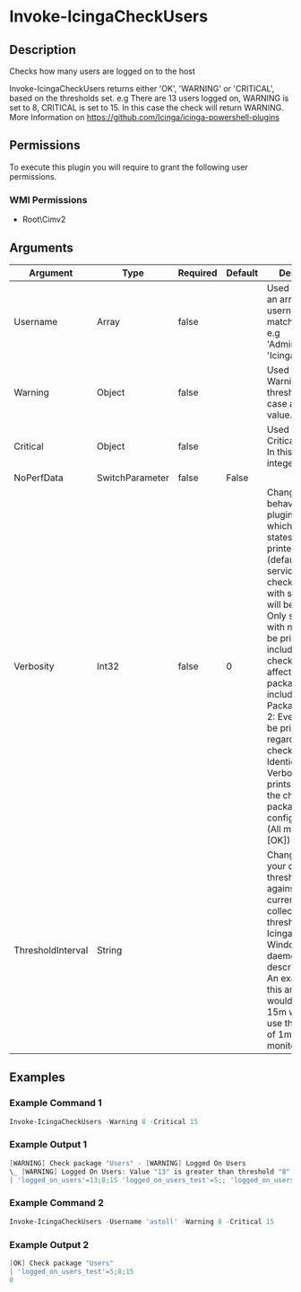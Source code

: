 
# Invoke-IcingaCheckUsers

## Description

Checks how many users are logged on to the host

Invoke-IcingaCheckUsers returns either 'OK', 'WARNING' or 'CRITICAL', based on the thresholds set.
e.g There are 13 users logged on, WARNING is set to 8, CRITICAL is set to 15. In this case the check will return WARNING.
More Information on https://github.com/Icinga/icinga-powershell-plugins

## Permissions

To execute this plugin you will require to grant the following user permissions.

### WMI Permissions

* Root\Cimv2

## Arguments

| Argument | Type | Required | Default | Description |
| ---      | ---  | ---      | ---     | ---         |
| Username | Array | false |  | Used to specify an array of usernames to match against. e.g 'Administrator', 'Icinga' |
| Warning | Object | false |  | Used to specify a Warning threshold. In this case an integer value. |
| Critical | Object | false |  | Used to specify a Critical threshold. In this case an integer value. |
| NoPerfData | SwitchParameter | false | False |  |
| Verbosity | Int32 | false | 0 | Changes the behavior of the plugin output which check states are printed: 0 (default): Only service checks/packages with state not OK will be printed 1: Only services with not OK will be printed including OK checks of affected check packages including Package config 2: Everything will be printed regardless of the check state 3: Identical to Verbose 2, but prints in addition the check package configuration e.g (All must be [OK]) |
| ThresholdInterval | String |  |  | Change the value your defined threshold checks against from the current value to a collected time threshold of the Icinga for Windows daemon, as described [here](https://icinga.com/docs/icinga-for-windows/latest/doc/service/10-Register-Service-Checks/). An example for this argument would be 1m or 15m which will use the average of 1m or 15m for monitoring. |

## Examples

### Example Command 1

```powershell
Invoke-IcingaCheckUsers -Warning 8 -Critical 15
```

### Example Output 1

```powershell
[WARNING] Check package "Users" - [WARNING] Logged On Users
\_ [WARNING] Logged On Users: Value "13" is greater than threshold "8"
| 'logged_on_users'=13;8;15 'logged_on_users_test'=5;; 'logged_on_users_umfd0'=1;; 'logged_on_users_dwm1'=2;; 'logged_on_users_system'=1;; 'logged_on_users_dwm2'=2;; 'logged_on_users_umfd1'=1;; 'logged_on_users_umfd2'=1;;    
```

### Example Command 2

```powershell
Invoke-IcingaCheckUsers -Username 'astoll' -Warning 8 -Critical 15
```

### Example Output 2

```powershell
[OK] Check package "Users"
| 'logged_on_users_test'=5;8;15
0    
```

